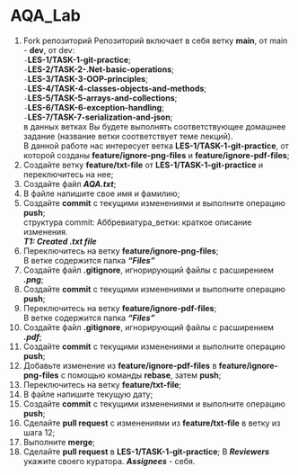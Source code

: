 # AQA_Lab

1.  Fork репозиторий 
    Репозиторий включает в себя ветку **main**, от main - **dev**,  от dev:  
        `-`**LES-1/TASK-1-git-practice**;  
        `-`**LES-2/TASK-2-.Net-basic-operations**;  
        `-`**LES-3/TASK-3-OOP-principles**;  
        `-`**LES-4/TASK-4-classes-objects-and-methods**;  
        `-`**LES-5/TASK-5-arrays-and-collections**;  
        `-`**LES-6/TASK-6-exception-handling**;  
        `-`**LES-7/TASK-7-serialization-and-json**;  
    в данных ветках Вы будете выполнять соответствующее домашнее задание (название ветки соответствует теме лекций).  
    В данной работе нас интересует ветка **LES-1/TASK-1-git-practice**,  от которой созданы **feature/ignore-png-files** и  **feature/ignore-pdf-files**;
2.  Создайте ветку **feature/txt-file** от **LES-1/TASK-1-git-practice** и переключитесь на нее;
3.  Создайте файл ***AQA.txt***;
4.  В файле напишите свое имя и фамилию;
5.  Создайте **commit** с текущими изменениями и выполните операцию **push**;  
	структура commit: Аббревиатура_ветки: краткое описание изменения.  
	***T1: Created .txt file***
6.  Переключитесь на ветку **feature/ignore-png-files**;  
    В ветке содержится папка ***“Files”***
7.  Создайте файл  **.gitignore**, игнорирующий файлы с расширением ***.png***;
8.  Создайте **commit** с текущими изменениями и выполните операцию **push**;
9.  Переключитесь на ветку **feature/ignore-pdf-files**;  
    В ветке содержится папка ***“Files”***
10. Создайте файл  **.gitignore**, игнорирующий файлы с расширением ***.pdf***;
11. Создайте **commit** с текущими изменениями и выполните операцию **push**;
12. Добавьте изменение из **feature/ignore-pdf-files** в **feature/ignore-png-files** с помощью команды **rebase**, затем **push**;
13. Переключитесь на ветку **feature/txt-file**;
14. В файле напишите текущую дату;
15. Создайте **commit** с текущими изменениями и выполните операцию **push**;
16. Сделайте **pull request** с изменениями из **feature/txt-file** в ветку из шага 12;
17. Выполните **merge**;
18. Сделайте **pull request** в **LES-1/TASK-1-git-practice**;
    В ***Reviewers*** укажите своего куратора. ***Assignees*** - себя. 
